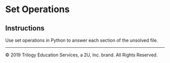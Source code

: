# Set Operations

## Instructions

Use set operations in Python to answer each section of the unsolved file.

---

© 2019 Trilogy Education Services, a 2U, Inc. brand. All Rights Reserved.
